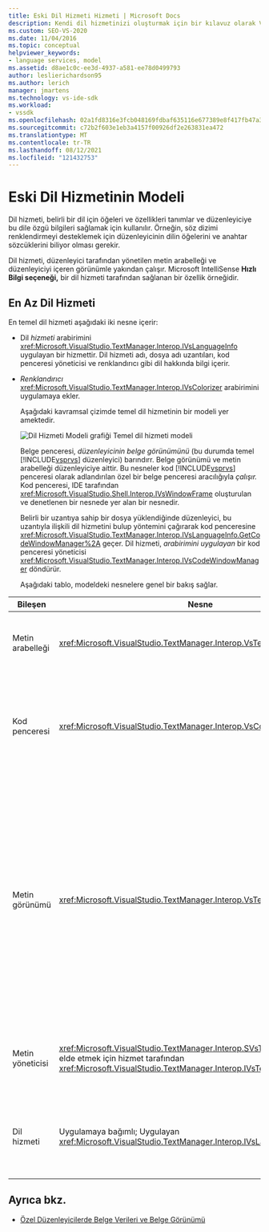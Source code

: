 ```yaml
---
title: Eski Dil Hizmeti Hizmeti | Microsoft Docs
description: Kendi dil hizmetinizi oluşturmak için bir kılavuz olarak Visual Studio temel düzenleyici için en düşük dil hizmetinin bu modelini kullanın.
ms.custom: SEO-VS-2020
ms.date: 11/04/2016
ms.topic: conceptual
helpviewer_keywords:
- language services, model
ms.assetid: d8ae1c0c-ee3d-4937-a581-ee78d0499793
author: leslierichardson95
ms.author: lerich
manager: jmartens
ms.technology: vs-ide-sdk
ms.workload:
- vssdk
ms.openlocfilehash: 02a1fd8316e3fcb048169fdbaf635116e677389e8f417fb47a3d2be5bd654f68
ms.sourcegitcommit: c72b2f603e1eb3a4157f00926df2e263831ea472
ms.translationtype: MT
ms.contentlocale: tr-TR
ms.lasthandoff: 08/12/2021
ms.locfileid: "121432753"
---
```

# <a name="model-of-a-legacy-language-service"></a>Eski Dil Hizmetinin Modeli
Dil hizmeti, belirli bir dil için öğeleri ve özellikleri tanımlar ve düzenleyiciye bu dile özgü bilgileri sağlamak için kullanılır. Örneğin, söz dizimi renklendirmeyi desteklemek için düzenleyicinin dilin öğelerini ve anahtar sözcüklerini biliyor olması gerekir.

 Dil hizmeti, düzenleyici tarafından yönetilen metin arabelleği ve düzenleyiciyi içeren görünümle yakından çalışır. Microsoft IntelliSense **Hızlı Bilgi seçeneği,** bir dil hizmeti tarafından sağlanan bir özellik örneğidir.

## <a name="a-minimal-language-service"></a>En Az Dil Hizmeti
 En temel dil hizmeti aşağıdaki iki nesne içerir:

- Dil *hizmeti* arabirimini <xref:Microsoft.VisualStudio.TextManager.Interop.IVsLanguageInfo> uygulayan bir hizmettir. Dil hizmeti adı, dosya adı uzantıları, kod penceresi yöneticisi ve renklandırıcı gibi dil hakkında bilgi içerir.

- *Renklandırıcı* <xref:Microsoft.VisualStudio.TextManager.Interop.IVsColorizer> arabirimini uygulamaya ekler.

  Aşağıdaki kavramsal çizimde temel dil hizmetinin bir modeli yer amektedir.

  ![Dil Hizmeti Modeli grafiği](../../extensibility/media/vslanguageservicemodel.gif "vsLanguageServiceModel") Temel dil hizmeti modeli

  Belge penceresi, *düzenleyicinin belge görünümünü* (bu durumda temel [!INCLUDE[vsprvs](../../code-quality/includes/vsprvs_md.md)] düzenleyici) barındırr. Belge görünümü ve metin arabelleği düzenleyiciye aittir. Bu nesneler kod [!INCLUDE[vsprvs](../../code-quality/includes/vsprvs_md.md)] penceresi olarak adlandırılan özel bir belge penceresi aracılığıyla *çalışır.* Kod penceresi, IDE tarafından <xref:Microsoft.VisualStudio.Shell.Interop.IVsWindowFrame> oluşturulan ve denetlenen bir nesnede yer alan bir nesnedir.

  Belirli bir uzantıya sahip bir dosya yüklendiğinde düzenleyici, bu uzantıyla ilişkili dil hizmetini bulup yöntemini çağırarak kod penceresine <xref:Microsoft.VisualStudio.TextManager.Interop.IVsLanguageInfo.GetCodeWindowManager%2A> geçer. Dil hizmeti, *arabirimini uygulayan* bir kod penceresi yöneticisi <xref:Microsoft.VisualStudio.TextManager.Interop.IVsCodeWindowManager> döndürür.

  Aşağıdaki tablo, modeldeki nesnelere genel bir bakış sağlar.

| Bileşen | Nesne | İşlev |
|------------------| - | - |
| Metin arabelleği | <xref:Microsoft.VisualStudio.TextManager.Interop.VsTextBuffer> | Unicode okuma/yazma metin akışı. Metnin diğer kodlamaları kullanması mümkündür. |
| Kod penceresi | <xref:Microsoft.VisualStudio.TextManager.Interop.VsCodeWindow> | Bir veya daha fazla metin görünümleri içeren bir belge penceresi. Çok [!INCLUDE[vsprvs](../../code-quality/includes/vsprvs_md.md)] belgeli arabirim (MDI) modunda olduğunda, kod penceresi bir MDI alt penceresidir. |
| Metin görünümü | <xref:Microsoft.VisualStudio.TextManager.Interop.VsTextView> | Kullanıcının klavyeyi ve fareyi kullanarak metinde gezinmesini ve görüntülemesini sağlayan bir pencere. Kullanıcıya düzenleyici olarak bir metin görünümü görünür. Normal düzenleyici pencerelerde, Çıkış penceresinde ve Anında penceresinde metin görünümlerini kullanabilirsiniz. Ayrıca, bir kod penceresi içinde bir veya daha fazla metin görünümleri yapılandırabilirsiniz. |
| Metin yöneticisi | <xref:Microsoft.VisualStudio.TextManager.Interop.SVsTextManager>İşaretçiyi elde etmek için hizmet tarafından <xref:Microsoft.VisualStudio.TextManager.Interop.IVsTextManager> yönetilen | Daha önce açıklanan tüm bileşenler tarafından paylaşılan ortak bilgileri sürdüren bir bileşen. |
| Dil hizmeti | Uygulamaya bağımlı; Uygulayan <xref:Microsoft.VisualStudio.TextManager.Interop.IVsLanguageInfo> | Söz dizimi vurgulama, deyim tamamlama ve küme ayracı eşleştirme gibi dile özgü bilgileri düzenleyiciye sağlayan nesne. |

## <a name="see-also"></a>Ayrıca bkz.
- [Özel Düzenleyicilerde Belge Verileri ve Belge Görünümü](../../extensibility/document-data-and-document-view-in-custom-editors.md)
